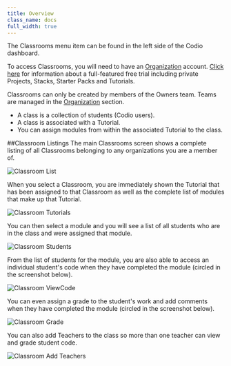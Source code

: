 ```yaml
---
title: Overview
class_name: docs
full_width: true
---
```


The Classrooms menu item can be found in the left side of the Codio dashboard.

To access Classrooms, you will need to have an [Organization](/docs/dashboard/organizations/) account. [Click here](/docs/quickstart/education) for information about a full-featured free trial including private Projects, Stacks, Starter Packs and Tutorials.

Classrooms can only be created by members of the Owners team. Teams are managed in the [Organization](/docs/dashboard/organizations/) section.

- A class is a collection of students (Codio users).
- A class is associated with a Tutorial. 
- You can assign modules from within the associated Tutorial to the class.

##Classroom Listings
The main Classrooms screen shows a complete listing of all Classrooms belonging to any organizations you are a member of.


![Classroom List](/img/docs/classroom_list.png)

When you select a Classroom, you are immediately shown the Tutorial that has been assigned to that Classroom as well as the complete list of modules that make up that Tutorial.

![Classroom Tutorials](/img/docs/classroom_Tutorials.png)

You can then select a module and you will see a list of all students who are in the class and were assigned that module.

![Classroom Students](/img/docs/classroom_students.png)

From the list of students for the module, you are also able to access an individual student's code when they have completed the module (circled in the screenshot below).

![Classroom ViewCode](/img/docs/class_viewcode.png)

You can even assign a grade to the student's work and add comments when they have completed the module (circled in the screenshot below).

![Classroom Grade](/img/docs/class_grade.png)

You can also add Teachers to the class so more than one teacher can view and grade student code.

![Classroom Add Teachers](/img/docs/classroom_addteachers.png)

